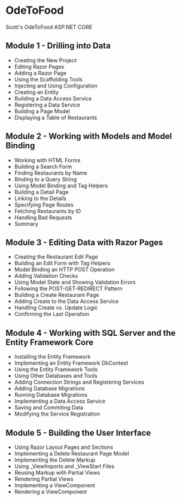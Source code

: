 # OdeToFood
Scott's OdeToFood ASP.NET CORE

## Module 1 - Drilling into Data
- Creating the New Project
- Editing Razor Pages
- Adding a Razor Page
- Using the Scaffolding Tools
- Injecting and Using Configuration
- Creating an Entity
- Building a Data Access Service
- Registering a Data Service
- Building a Page Model
- Displaying a Table of Restaurants

## Module 2 - Working with Models and Model Binding
- Working with HTML Forms
- Building a Search Form
- Finding Restaurants by Name
- Binding to a Query String
- Using Model Binding and Tag Helpers
- Building a Detail Page
- Linking to the Details
- Specifying Page Routes
- Fetching Restaurants by ID
- Handling Bad Requests
- Summary

## Module 3 - Editing Data with Razor Pages
- Creating the Restaurant Edit Page
- Building an Edit Form with Tag Helpers
- Model Binding an HTTP POST Operation
- Adding Validation Checks
- Using Model State and Showing Validation Errors
- Following the POST-GET-REDIRECT Pattern
- Building a Create Restaurant Page
- Adding Create to the Data Access Service
- Handling Create vs. Update Logic
- Confirming the Last Operation

## Module 4 - Working with SQL Server and the Entity Framework Core
- Installing the Entity Framework
- Implementing an Entity Framework DbContext
- Using the Entity Framework Tools
- Using Other Databases and Tools
- Adding Connection Strings and Registering Services
- Adding Database Migrations
- Running Database Migrations
- Implementing a Data Access Service
- Saving and Commiting Data
- Modifying the Service Registration

## Module 5 - Building the User Interface
- Using Razor Layout Pages and Sections
- Implementing a Delete Restaurant Page Model
- Implementing the Delete Markup
- Using _ViewImports and _ViewStart Files
- Reusing Markup with Partial Views
- Rendering Partial Views
- Implementing a ViewComponent
- Rendering a ViewComponent
